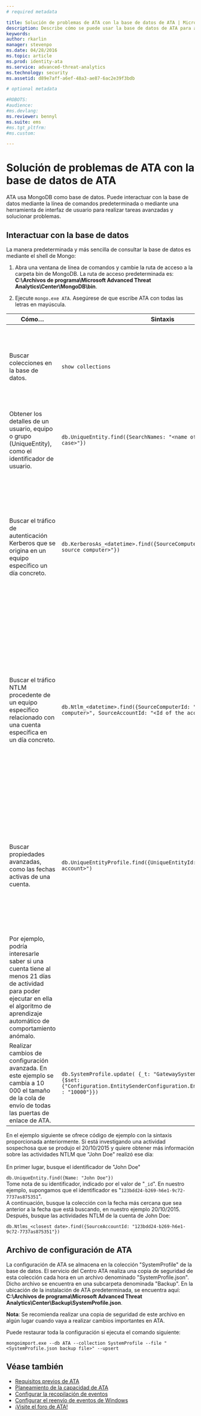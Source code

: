 ```yaml
---
# required metadata

title: Solución de problemas de ATA con la base de datos de ATA | Microsoft Advanced Threat Analytics
description: Describe cómo se puede usar la base de datos de ATA para ayudar a solucionar problemas 
keywords:
author: rkarlin
manager: stevenpo
ms.date: 04/28/2016
ms.topic: article
ms.prod: identity-ata
ms.service: advanced-threat-analytics
ms.technology: security
ms.assetid: d89e7aff-a6ef-48a3-ae87-6ac2e39f3bdb

# optional metadata

#ROBOTS:
#audience:
#ms.devlang:
ms.reviewer: bennyl
ms.suite: ems
#ms.tgt_pltfrm:
#ms.custom:

---
```


# Solución de problemas de ATA con la base de datos de ATA
ATA usa MongoDB como base de datos.
Puede interactuar con la base de datos mediante la línea de comandos predeterminada o mediante una herramienta de interfaz de usuario para realizar tareas avanzadas y solucionar problemas.

## Interactuar con la base de datos
La manera predeterminada y más sencilla de consultar la base de datos es mediante el shell de Mongo:

1.  Abra una ventana de línea de comandos y cambie la ruta de acceso a la carpeta bin de MongoDB. La ruta de acceso predeterminada es: **C:\Archivos de programa\Microsoft Advanced Threat Analytics\Center\MongoDB\bin**.

2.  Ejecute `mongo.exe ATA`. Asegúrese de que escribe ATA con todas las letras en mayúscula.

|Cómo…|Sintaxis|Notas|
|-------------|----------|---------|
|Buscar colecciones en la base de datos.|`show collections`|Resulta útil como prueba de un extremo a otro para comprobar que el tráfico se escribe en la base de datos y que ATA recibe el evento 4776.|
|Obtener los detalles de un usuario, equipo o grupo (UniqueEntity), como el identificador de usuario.|`db.UniqueEntity.find({SearchNames: "<name of entity in lower case>"})`||
|Buscar el tráfico de autenticación Kerberos que se origina en un equipo específico un día concreto.|`db.KerberosAs_<datetime>.find({SourceComputerId: "<Id of the source computer>"})`|Para obtener el &lt;identificador del equipo de origen&gt; puede consultar las colecciones UniqueEntity, tal como se muestra en el ejemplo.<br /><br />Cada tipo de actividad de red, por ejemplo, las autenticaciones Kerberos, tiene su propia colección por fecha UTC.|
|Buscar el tráfico NTLM procedente de un equipo específico relacionado con una cuenta específica en un día concreto.|`db.Ntlm_<datetime>.find({SourceComputerId: "<Id of the source computer>", SourceAccountId: "<Id of the account>"})`|Para obtener el &lt;identificador del equipo de origen&gt; y el &lt;identificador de la cuenta&gt; puede consultar las colecciones UniqueEntity, tal como se muestra en el ejemplo.<br /><br />Cada tipo de actividad de red, por ejemplo, las autenticaciones NTLM, tiene su propia colección por fecha UTC.|
|Buscar propiedades avanzadas, como las fechas activas de una cuenta. |`db.UniqueEntityProfile.find({UniqueEntityId: "<Id of the account>")`|Para obtener el &lt;identificador de la cuenta&gt; puede consultar las colecciones UniqueEntity, tal como se muestra en el ejemplo.<br>El nombre de propiedad que muestra las fechas en las que ha estado activa la cuenta se denomina "ActiveDates". <br>
Por ejemplo, podría interesarle saber si una cuenta tiene al menos 21 días de actividad para poder ejecutar en ella el algoritmo de aprendizaje automático de comportamiento anómalo.|
|Realizar cambios de configuración avanzada. En este ejemplo se cambia a 10 000 el tamaño de la cola de envío de todas las puertas de enlace de ATA.|`db.SystemProfile.update( {_t: "GatewaySystemProfile"} ,`<br>`{$set:{"Configuration.EntitySenderConfiguration.EntityBatchBlockMaxSize" : "10000"}})`|`|

En el ejemplo siguiente se ofrece código de ejemplo con la sintaxis proporcionada anteriormente. Si está investigando una actividad sospechosa que se produjo el 20/10/2015 y quiere obtener más información sobre las actividades NTLM que "John Doe" realizó ese día:<br /><br />En primer lugar, busque el identificador de "John Doe"

`db.UniqueEntity.find({Name: "John Doe"})`<br>Tome nota de su identificador, indicado por el valor de "`_id`". En nuestro ejemplo, supongamos que el identificador es "`123bdd24-b269-h6e1-9c72-7737as875351`".<br>A continuación, busque la colección con la fecha más cercana que sea anterior a la fecha que está buscando, en nuestro ejemplo 20/10/2015.<br>Después, busque las actividades NTLM de la cuenta de John Doe: 

`db.Ntlms_<closest date>.find({SourceAccountId: "123bdd24-b269-h6e1-9c72-7737as875351"})`
## Archivo de configuración de ATA
La configuración de ATA se almacena en la colección "SystemProfile" de la base de datos.
El servicio del Centro ATA realiza una copia de seguridad de esta colección cada hora en un archivo denominado "SystemProfile.json". Dicho archivo se encuentra en una subcarpeta denominada "Backup". En la ubicación de la instalación de ATA predeterminada, se encuentra aquí:  **C:\Archivos de programa\Microsoft Advanced Threat Analytics\Center\Backup\SystemProfile.json**. 

**Nota**: Se recomienda realizar una copia de seguridad de este archivo en algún lugar cuando vaya a realizar cambios importantes en ATA.

Puede restaurar toda la configuración si ejecuta el comando siguiente:

`mongoimport.exe --db ATA --collection SystemProfile --file "<SystemProfile.json backup file>" --upsert`

## Véase también
- [Requisitos previos de ATA](/advanced-threat-analytics/plan-design/ata-prerequisites)
- [Planeamiento de la capacidad de ATA](/advanced-threat-analytics/plan-design/ata-capacity-planning)
- [Configurar la recopilación de eventos](/advanced-threat-analytics/deploy-use/configure-event-collection)
- [Configurar el reenvío de eventos de Windows](/advanced-threat-analytics/deploy-use/configure-event-collection#configuring-windows-event-forwarding)
- [¡Visite el foro de ATA!](https://social.technet.microsoft.com/Forums/security/en-US/home?forum=mata)


<!--HONumber=May16_HO3-->



